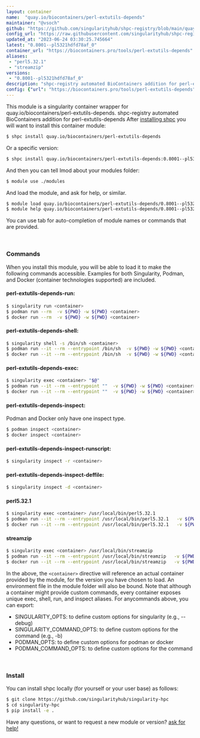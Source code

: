 ```yaml
---
layout: container
name:  "quay.io/biocontainers/perl-extutils-depends"
maintainer: "@vsoch"
github: "https://github.com/singularityhub/shpc-registry/blob/main/quay.io/biocontainers/perl-extutils-depends/container.yaml"
config_url: "https://raw.githubusercontent.com/singularityhub/shpc-registry/main/quay.io/biocontainers/perl-extutils-depends/container.yaml"
updated_at: "2023-06-24 03:30:25.745664"
latest: "0.8001--pl5321hdfd78af_0"
container_url: "https://biocontainers.pro/tools/perl-extutils-depends"
aliases:
 - "perl5.32.1"
 - "streamzip"
versions:
 - "0.8001--pl5321hdfd78af_0"
description: "shpc-registry automated BioContainers addition for perl-extutils-depends"
config: {"url": "https://biocontainers.pro/tools/perl-extutils-depends", "maintainer": "@vsoch", "description": "shpc-registry automated BioContainers addition for perl-extutils-depends", "latest": {"0.8001--pl5321hdfd78af_0": "sha256:9effeb40a5c563e7c20e9a5c716ed746c0b7c7b9b7cb866cd8a2dd2a56fe607c"}, "tags": {"0.8001--pl5321hdfd78af_0": "sha256:9effeb40a5c563e7c20e9a5c716ed746c0b7c7b9b7cb866cd8a2dd2a56fe607c"}, "docker": "quay.io/biocontainers/perl-extutils-depends", "aliases": {"perl5.32.1": "/usr/local/bin/perl5.32.1", "streamzip": "/usr/local/bin/streamzip"}}
---
```


This module is a singularity container wrapper for quay.io/biocontainers/perl-extutils-depends.
shpc-registry automated BioContainers addition for perl-extutils-depends
After [installing shpc](#install) you will want to install this container module:


```bash
$ shpc install quay.io/biocontainers/perl-extutils-depends
```

Or a specific version:

```bash
$ shpc install quay.io/biocontainers/perl-extutils-depends:0.8001--pl5321hdfd78af_0
```

And then you can tell lmod about your modules folder:

```bash
$ module use ./modules
```

And load the module, and ask for help, or similar.

```bash
$ module load quay.io/biocontainers/perl-extutils-depends/0.8001--pl5321hdfd78af_0
$ module help quay.io/biocontainers/perl-extutils-depends/0.8001--pl5321hdfd78af_0
```

You can use tab for auto-completion of module names or commands that are provided.

<br>

### Commands

When you install this module, you will be able to load it to make the following commands accessible.
Examples for both Singularity, Podman, and Docker (container technologies supported) are included.

#### perl-extutils-depends-run:

```bash
$ singularity run <container>
$ podman run --rm  -v ${PWD} -w ${PWD} <container>
$ docker run --rm  -v ${PWD} -w ${PWD} <container>
```

#### perl-extutils-depends-shell:

```bash
$ singularity shell -s /bin/sh <container>
$ podman run --it --rm --entrypoint /bin/sh  -v ${PWD} -w ${PWD} <container>
$ docker run --it --rm --entrypoint /bin/sh  -v ${PWD} -w ${PWD} <container>
```

#### perl-extutils-depends-exec:

```bash
$ singularity exec <container> "$@"
$ podman run --it --rm --entrypoint ""  -v ${PWD} -w ${PWD} <container> "$@"
$ docker run --it --rm --entrypoint ""  -v ${PWD} -w ${PWD} <container> "$@"
```

#### perl-extutils-depends-inspect:

Podman and Docker only have one inspect type.

```bash
$ podman inspect <container>
$ docker inspect <container>
```

#### perl-extutils-depends-inspect-runscript:

```bash
$ singularity inspect -r <container>
```

#### perl-extutils-depends-inspect-deffile:

```bash
$ singularity inspect -d <container>
```


#### perl5.32.1

```bash
$ singularity exec <container> /usr/local/bin/perl5.32.1
$ podman run --it --rm --entrypoint /usr/local/bin/perl5.32.1   -v ${PWD} -w ${PWD} <container> -c " $@"
$ docker run --it --rm --entrypoint /usr/local/bin/perl5.32.1   -v ${PWD} -w ${PWD} <container> -c " $@"
```


#### streamzip

```bash
$ singularity exec <container> /usr/local/bin/streamzip
$ podman run --it --rm --entrypoint /usr/local/bin/streamzip   -v ${PWD} -w ${PWD} <container> -c " $@"
$ docker run --it --rm --entrypoint /usr/local/bin/streamzip   -v ${PWD} -w ${PWD} <container> -c " $@"
```



In the above, the `<container>` directive will reference an actual container provided
by the module, for the version you have chosen to load. An environment file in the
module folder will also be bound. Note that although a container
might provide custom commands, every container exposes unique exec, shell, run, and
inspect aliases. For anycommands above, you can export:

 - SINGULARITY_OPTS: to define custom options for singularity (e.g., --debug)
 - SINGULARITY_COMMAND_OPTS: to define custom options for the command (e.g., -b)
 - PODMAN_OPTS: to define custom options for podman or docker
 - PODMAN_COMMAND_OPTS: to define custom options for the command

<br>

### Install

You can install shpc locally (for yourself or your user base) as follows:

```bash
$ git clone https://github.com/singularityhub/singularity-hpc
$ cd singularity-hpc
$ pip install -e .
```

Have any questions, or want to request a new module or version? [ask for help!](https://github.com/singularityhub/singularity-hpc/issues)